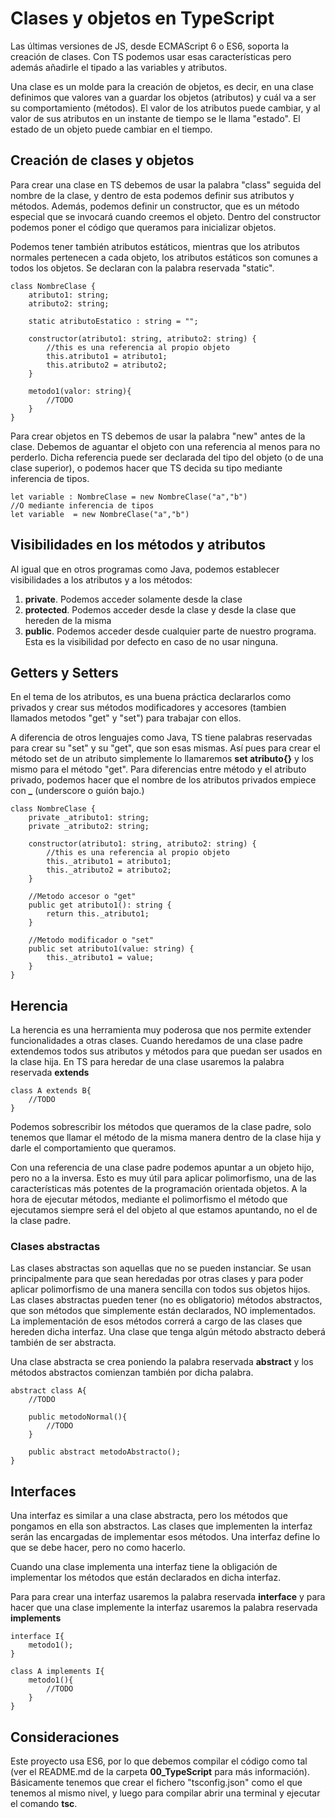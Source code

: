 # Clases y objetos en TypeScript

Las últimas versiones de JS, desde ECMAScript 6 o ES6, soporta la creación de clases. Con TS podemos usar esas características pero además añadirle el tipado a las variables y atributos.

Una clase es un molde para la creación de objetos, es decir, en una clase definimos que valores van a guardar los objetos (atributos) y cuál va a ser su comportamiento (métodos). El valor de los atributos puede cambiar, y al valor de sus atributos en un instante de tiempo se le llama "estado". El estado de un objeto puede cambiar en el tiempo. 

## Creación de clases y objetos

Para crear una clase en TS debemos de usar la palabra "class" seguida del nombre de la clase, y dentro de esta podemos definir sus atributos y métodos. Además, podemos definir un constructor, que es un método especial que se invocará cuando creemos el objeto. Dentro del constructor podemos poner el código que queramos para inicializar objetos. 

Podemos tener también atributos estáticos, mientras que los atributos normales pertenecen a cada objeto, los atributos estáticos son comunes a todos los objetos. Se declaran con la palabra reservada "static".

    class NombreClase {
        atributo1: string;
        atributo2: string;

        static atributoEstatico : string = "";

        constructor(atributo1: string, atributo2: string) {
            //this es una referencia al propio objeto
            this.atributo1 = atributo1;
            this.atributo2 = atributo2;
        }

        metodo1(valor: string){
            //TODO
        }
    }

Para crear objetos en TS debemos de usar la palabra "new" antes de la clase. Debemos de aguantar el objeto con una referencia al menos para no perderlo. Dicha referencia puede ser declarada del tipo del objeto (o de una clase superior), o podemos hacer que TS decida su tipo mediante inferencia de tipos.

    let variable : NombreClase = new NombreClase("a","b")
    //O mediante inferencia de tipos
    let variable  = new NombreClase("a","b")

## Visibilidades en los métodos y atributos
Al igual que en otros programas como Java, podemos establecer visibilidades a los atributos y a los métodos:

1. <b>private</b>. Podemos acceder solamente desde la clase
2. <b>protected</b>. Podemos acceder desde la clase y desde la clase que hereden de la misma
3. <b>public</b>. Podemos acceder desde cualquier parte de nuestro programa. Esta es la visibilidad por defecto en caso de no usar ninguna.

## Getters y Setters

En el tema de los atributos, es una buena práctica declararlos como privados y crear sus métodos modificadores y accesores (tambien llamados metodos "get" y "set") para trabajar con ellos.

A diferencia de otros lenguajes como Java, TS tiene palabras reservadas para crear su "set" y su "get", que son esas mismas. Así pues para crear el método set de un atributo simplemente lo llamaremos <b>set atributo{}</b> y los mismo para el método "get". Para diferencias entre método y el atributo privado, podemos hacer que el nombre de los atributos privados empiece con <b>_</b> (underscore o guión bajo.)

    class NombreClase {
        private _atributo1: string;
        private _atributo2: string;

        constructor(atributo1: string, atributo2: string) {
            //this es una referencia al propio objeto
            this._atributo1 = atributo1;
            this._atributo2 = atributo2;
        }

        //Metodo accesor o "get"
        public get atributo1(): string {
            return this._atributo1;
        }

        //Metodo modificador o "set"
        public set atributo1(value: string) {
            this._atributo1 = value;
        }
    }

## Herencia

La herencia es una herramienta muy poderosa que nos permite extender funcionalidades a otras clases. Cuando heredamos de una clase padre extendemos todos sus atributos y métodos para que puedan ser usados en la clase hija. En TS para heredar de una clase usaremos la palabra reservada <b>extends</b>

    class A extends B{
        //TODO
    }

Podemos sobrescribir los métodos que queramos de la clase padre, solo tenemos que llamar el método de la misma manera dentro de la clase hija y darle el comportamiento que queramos.

Con una referencia de una clase padre podemos apuntar a un objeto hijo, pero no a la inversa. Esto es muy útil para aplicar polimorfismo, una de las características más potentes de la programación orientada objetos. A la hora de ejecutar métodos, mediante el polimorfismo el método que ejecutamos siempre será el del objeto al que estamos apuntando, no el de la clase padre.

### Clases abstractas

Las clases abstractas son aquellas que no se pueden instanciar. Se usan principalmente para que sean heredadas por otras clases y para poder aplicar polimorfismo de una manera sencilla con todos sus objetos hijos. Las clases abstractas pueden tener (no es obligatorio) métodos abstractos, que son métodos que simplemente están declarados, NO implementados. La implementación de esos métodos correrá a cargo de las clases que hereden dicha interfaz. Una clase que tenga algún método abstracto deberá también de ser abstracta.

Una clase abstracta se crea poniendo la palabra reservada <b>abstract</b> y los métodos abstractos comienzan también por dicha palabra.

    abstract class A{
        //TODO

        public metodoNormal(){
            //TODO
        }
        
        public abstract metodoAbstracto();
    }

## Interfaces

Una interfaz es similar a una clase abstracta, pero los métodos que pongamos en ella son abstractos. Las clases que implementen la interfaz serán las encargadas de implementar esos métodos. Una interfaz define lo que se debe hacer, pero no como hacerlo.

Cuando una clase implementa una interfaz tiene la obligación de implementar los métodos que están declarados en dicha interfaz.

Para para crear una interfaz usaremos la palabra reservada <b>interface</b> y para hacer que una clase implemente la interfaz usaremos la palabra reservada <b>implements</b>

    interface I{
        metodo1();
    }

    class A implements I{
        metodo1(){
            //TODO
        }
    }

## Consideraciones

Este proyecto usa ES6, por lo que debemos compilar el código como tal (ver el README.md de la carpeta **00_TypeScript** para más información). Básicamente tenemos que crear el fichero "tsconfig.json" como el que tenemos al mismo nivel, y luego para compilar abrir una terminal y ejecutar el comando **tsc**. 

